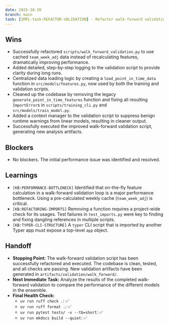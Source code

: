 ```yaml
---
date: 2025-10-20
branch: main
task: [IMPL-task:REFACTOR-VALIDATION] - Refactor walk-forward validation script for performance and clarity.
---
```


## Wins

- Successfully refactored `scripts/walk_forward_validation.py` to use cached `team_week_adj` data instead of recalculating features, dramatically improving performance.
- Added detailed, step-by-step logging to the validation script to provide clarity during long runs.
- Centralized data loading logic by creating a `load_point_in_time_data` function in `src/models/features.py`, now used by both the training and validation scripts.
- Cleaned up the codebase by removing the legacy `generate_point_in_time_features` function and fixing all resulting `ImportError`s in `scripts/training_cli.py` and `src/models/train_model.py`.
- Added a context manager to the validation script to suppress benign runtime warnings from linear models, resulting in cleaner output.
- Successfully executed the improved walk-forward validation script, generating new analysis artifacts.

## Blockers

- No blockers. The initial performance issue was identified and resolved.

## Learnings

- `[KB:PERFORMANCE-BOTTLENECK]` Identified that on-the-fly feature calculation in a walk-forward validation loop is a major performance bottleneck. Using a pre-calculated weekly cache (`team_week_adj`) is critical.
- `[KB:REFACTORING-IMPORTS]` Removing a function requires a project-wide check for its usages. Test failures in `test_imports.py` were key to finding and fixing dangling references in multiple scripts.
- `[KB:TYPER-CLI-STRUCTURE]` A `typer` CLI script that is imported by another Typer app must expose a top-level `app` object.

## Handoff

- **Stopping Point:** The walk-forward validation script has been successfully refactored and executed. The codebase is clean, tested, and all checks are passing. New validation artifacts have been generated in `artifacts/validation/walk_forward/`.
- **Next Immediate Task:** Analyze the results of the completed walk-forward validation to compare the performance of the different models in the ensemble.
- **Final Health Check:**
    - `uv run ruff check .`: ✅
    - `uv run ruff format .`: ✅
    - `uv run pytest tests/ -v --tb=short`: ✅
    - `uv run mkdocs build --quiet`: ✅